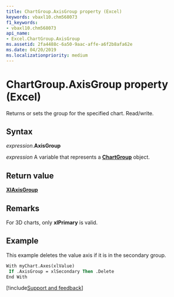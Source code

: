 ```yaml
---
title: ChartGroup.AxisGroup property (Excel)
keywords: vbaxl10.chm568073
f1_keywords:
- vbaxl10.chm568073
api_name:
- Excel.ChartGroup.AxisGroup
ms.assetid: 2fa4488c-6a50-9aac-affe-a6f2b8afa62e
ms.date: 04/20/2019
ms.localizationpriority: medium
---
```



# ChartGroup.AxisGroup property (Excel)

Returns or sets the group for the specified chart. Read/write.


## Syntax

_expression_.**AxisGroup**

_expression_ A variable that represents a **[ChartGroup](Excel.ChartGroup(object).md)** object.


## Return value

**[XlAxisGroup](Excel.XlAxisGroup.md)**


## Remarks

For 3D charts, only **xlPrimary** is valid.


## Example

This example deletes the value axis if it is in the secondary group.

```vb
With myChart.Axes(xlValue) 
 If .AxisGroup = xlSecondary Then .Delete 
End With 

```




[!include[Support and feedback](~/includes/feedback-boilerplate.md)]
